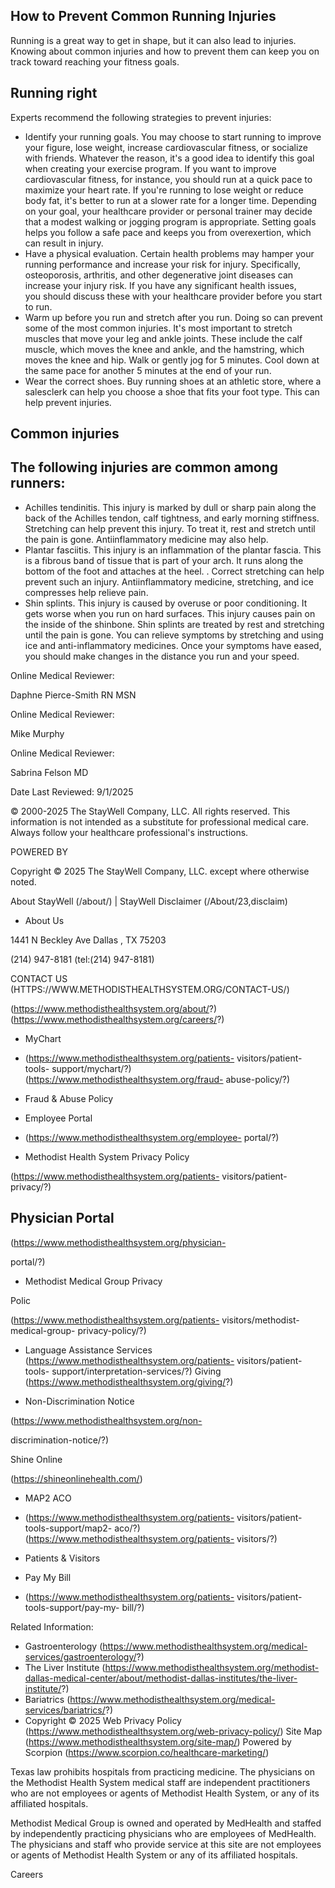 <!-- image -->

<!-- image -->

## How to Prevent Common Running Injuries

Running is a great way to get in shape, but it can also lead to injuries. Knowing about common injuries and how to prevent them can keep you on track toward reaching your fitness goals.

## Running right

Experts recommend the following strategies to prevent injuries:

- Identify your running goals. You may choose to start running to improve your figure, lose weight, increase cardiovascular fitness, or socialize with friends. Whatever the reason, it's a good idea to identify this goal when creating your exercise program. If you want to improve cardiovascular fitness, for instance, you should run at a quick pace to maximize your heart rate. If you're running to lose weight or reduce body fat, it's better to run at a slower rate for a longer time. Depending on your goal, your healthcare provider or personal trainer may decide that a modest walking or jogging program is appropriate. Setting goals helps you follow a safe pace and keeps you from overexertion, which can result in injury.
- Have a physical evaluation. Certain health problems may hamper your running performance and increase your risk for injury. Specifically, osteoporosis, arthritis, and other degenerative joint diseases can increase your injury risk. If you have any significant health issues, you should discuss these with your healthcare provider before you start to run.
- Warm up before you run and stretch after you run. Doing so can prevent some of the most common injuries. It's most important to stretch muscles that move your leg and ankle joints. These include the calf muscle, which moves the knee and ankle, and the hamstring, which moves the knee and hip. Walk or gently jog for 5 minutes. Cool down at the same pace for another 5 minutes at the end of your run.
- Wear the correct shoes. Buy running shoes at an athletic store, where a salesclerk can help you choose a shoe that fits your foot type. This can help prevent injuries.

## Common injuries

## The following injuries are common among runners:

- Achilles tendinitis. This injury is marked by dull or sharp pain along the back of the Achilles tendon, calf tightness, and early morning stiffness. Stretching can help prevent this injury. To treat it, rest and stretch until the pain is gone. Antiinflammatory medicine may also help.
- Plantar fasciitis. This injury is an inflammation of the plantar fascia. This is a fibrous band of tissue that is part of your arch. It runs along the bottom of the foot and attaches at the heel. . Correct stretching can help prevent such an injury. Antiinflammatory medicine, stretching, and ice compresses help relieve pain.
- Shin splints. This injury is caused by overuse or poor conditioning. It gets worse when you run on hard surfaces. This injury causes pain on the inside of the shinbone. Shin splints are treated by rest and stretching until the pain is gone. You can relieve symptoms by stretching and using ice and anti-inflammatory medicines. Once your symptoms have eased, you should make changes in the distance you run and your speed.

Online Medical Reviewer:

Daphne Pierce-Smith RN MSN

Online Medical Reviewer:

Mike Murphy

Online Medical Reviewer:

Sabrina Felson MD

Date Last Reviewed: 9/1/2025

© 2000-2025 The StayWell Company, LLC. All rights reserved. This information is not intended as a substitute for professional medical care. Always follow your healthcare professional's instructions.

POWERED BY

<!-- image -->

Copyright © 2025 The StayWell Company, LLC. except where otherwise noted.

About StayWell (/about/) | StayWell Disclaimer (/About/23,disclaim)

- About Us

<!-- image -->

1441 N Beckley Ave Dallas , TX 75203

(214) 947-8181 (tel:(214) 947-8181)

CONTACT US (HTTPS://WWW.METHODISTHEALTHSYSTEM.ORG/CONTACT-US/)

(https://www.methodisthealthsystem.org/about/?) (https://www.methodisthealthsystem.org/careers/?)

- MyChart

- (https://www.methodisthealthsystem.org/patients- visitors/patient-tools- support/mychart/?) (https://www.methodisthealthsystem.org/fraud- abuse-policy/?)

- Fraud &amp; Abuse Policy

- Employee Portal

- (https://www.methodisthealthsystem.org/employee- portal/?)

- Methodist Health System Privacy Policy

(https://www.methodisthealthsystem.org/patients- visitors/patient-privacy/?)

## Physician Portal

(https://www.methodisthealthsystem.org/physician-

portal/?)

- Methodist Medical Group Privacy

Polic

(https://www.methodisthealthsystem.org/patients- visitors/methodist-medical-group- privacy-policy/?)

- Language Assistance Services (https://www.methodisthealthsystem.org/patients- visitors/patient-tools- support/interpretation-services/?) Giving (https://www.methodisthealthsystem.org/giving/?)

- Non-Discrimination Notice

(https://www.methodisthealthsystem.org/non-

discrimination-notice/?)

Shine Online

(https://shineonlinehealth.com/)

- MAP2 ACO

- (https://www.methodisthealthsystem.org/patients- visitors/patient-tools-support/map2- aco/?) (https://www.methodisthealthsystem.org/patients- visitors/?)

- Patients &amp; Visitors

- Pay My Bill

- (https://www.methodisthealthsystem.org/patients- visitors/patient-tools-support/pay-my- bill/?)

Related Information:

- Gastroenterology (https://www.methodisthealthsystem.org/medical-services/gastroenterology/?)
- The Liver Institute (https://www.methodisthealthsystem.org/methodist-dallas-medical-center/about/methodist-dallas-institutes/the-liver-institute/?)
- Bariatrics (https://www.methodisthealthsystem.org/medical-services/bariatrics/?)
- Copyright © 2025 Web Privacy Policy (https://www.methodisthealthsystem.org/web-privacy-policy/) Site Map (https://www.methodisthealthsystem.org/site-map/) Powered by Scorpion (https://www.scorpion.co/healthcare-marketing/)

Texas law prohibits hospitals from practicing medicine. The physicians on the Methodist Health System medical staff are independent practitioners who are not employees or agents of Methodist Health System, or any of its affiliated hospitals.

Methodist Medical Group is owned and operated by MedHealth and staffed by independently practicing physicians who are employees of MedHealth. The physicians and staff who provide service at this site are not employees or agents of Methodist Health System or any of its affiliated hospitals.

Careers